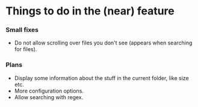 # Things to do in the (near) feature

### Small fixes

- Do not allow scrolling over files you don't see (appears when searching for files).

### Plans

- Display some information about the stuff in the current folder, like size etc.
- More configuration options.
- Allow searching with regex.
